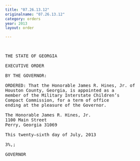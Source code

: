 ```yaml
---
title: "07.26.13.12"
originalname: "07.26.13.12"
category: orders
year: 2013
layout: order

---
```

<pre>
 

THE STATE OF GEORGIA

EXECUTIVE ORDER

BY THE GOVERNOR:

ORDERED: That the Honorable James R. Hines, Jr. of
Houston County, Georgia, is appointed as a
member of the Military Interstate Children’s
Compact Commission, for a term of office
ending at the pleasure of the Governor.

The Honorable James R. Hines, Jr.
1100 Main Street
Perry, Georgia 31069

This twenty—sixth day of July, 2013

3%,;

GOVERNOR

 

</pre>
